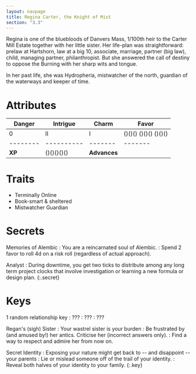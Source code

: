 ```yaml
---
layout: navpage
title: Regina Carter, the Knight of Mist
section: "3.3"
---
```


Regina is one of the bluebloods of Danvers Mass, 1/100th heir to the Carter Mill Estate together with her little sister.
Her life-plan was straightforward: prelaw at Hartshorn, law at a big 10, associate, marriage, partner (big law), child, managing partner, philanthropist.
But she answered the call of destiny to oppose the Burning with her sharp wits and tongue.

In her past life, she was Hydropheria, mistwatcher of the north, guardian of the waterways and keeper of time.

# Attributes

| Danger | Intrigue | Charm | Favor |
|--------|----------|-------|-------|
| 0      | II       | I     | ()()() ()()() ()()() |
|--------|----------|-------|-------|
| **XP** | ()()()()() | **Advances** |       |

# Traits

* Terminally Online
* Book-smart & sheltered
* Mistwatcher Guardian

# Secrets

Memories of Alembic
: You are a reincarnated soul of Alembic.
  : Spend 2 favor to roll 4d on a risk roll (regardless of actual approach).

Analyst
: During downtime, you get two ticks to distribute among any long term project clocks that involve investigation or learning a new formula or design plan.
{:.secret}



# Keys

1 random relationship key
: ???
  : ???
  : ???

Regan's (sigh) Sister
: Your wastrel sister is your burden
  : Be frustrated by (and amused by!) her antics. Criticise her (incorrect answers only).
  : Find a way to respect and admire her from now on.

Secret Identity
: Exposing your nature might get back to -- and disappoint -- your parents
  : Lie or mislead someone off of the trail of your identity.
  : Reveal both halves of your identity to your family.
{:.key}


